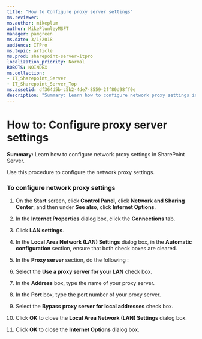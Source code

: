 ```yaml
---
title: "How to Configure proxy server settings"
ms.reviewer: 
ms.author: mikeplum
author: MikePlumleyMSFT
manager: pamgreen
ms.date: 3/1/2018
audience: ITPro
ms.topic: article
ms.prod: sharepoint-server-itpro
localization_priority: Normal
ROBOTS: NOINDEX
ms.collection:
- IT_Sharepoint_Server
- IT_Sharepoint_Server_Top
ms.assetid: df364d5b-c5b2-4de7-8559-2ff80d98ff0e
description: "Summary: Learn how to configure network proxy settings in SharePoint Server."
---
```


# How to: Configure proxy server settings

 **Summary:** Learn how to configure network proxy settings in SharePoint Server. 
  
Use this procedure to configure the network proxy settings.
  
### To configure network proxy settings

1. On the **Start** screen, click **Control Panel**, click **Network and Sharing Center**, and then under **See also**, click **Internet Options**.
    
2. In the **Internet Properties** dialog box, click the **Connections** tab. 
    
3. Click **LAN settings**.
    
4. In the **Local Area Network (LAN) Settings** dialog box, in the **Automatic configuration** section, ensure that both check boxes are cleared. 
    
5. In the **Proxy server** section, do the following : 
    
1. Select the **Use a proxy server for your LAN** check box. 
    
2. In the **Address** box, type the name of your proxy server. 
    
3. In the **Port** box, type the port number of your proxy server. 
    
4. Select the **Bypass proxy server for local addresses** check box. 
    
6. Click **OK** to close the **Local Area Network (LAN) Settings** dialog box. 
    
7. Click **OK** to close the **Internet Options** dialog box. 
    


